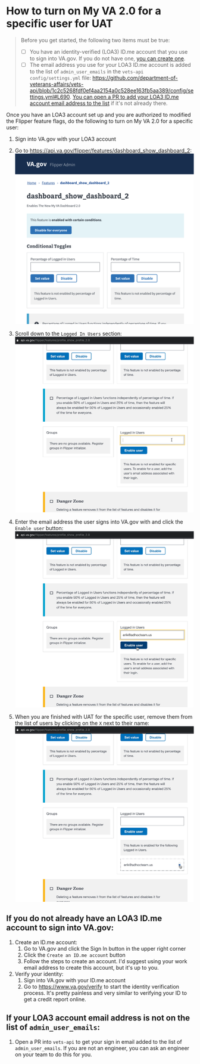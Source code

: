 # How to turn on My VA 2.0 for a specific user for UAT
> Before you get started, the following two items must be true:
> 
> - [ ] You have an identity-verified (LOA3) ID.me account that you use to sign into VA.gov. If you do not have one, [you can create one](#if-you-do-not-already-have-an-loa3-idme-account-to-sign-into-vagov).
> - [ ] The email address you use for your LOA3 ID.me account is added to the list of `admin_user_emails` in the `vets-api config/settings.yml` file: <https://github.com/department-of-veterans-affairs/vets-api/blob/1c2c5268fdf0ef4aa2154a0c528ee163fb5aa389/config/settings.yml#L690>. [You can open a PR to add your LOA3 ID.me account email address to the list](#if-your-loa3-account-email-address-is-not-on-the-list-of-admin_user_emails) if it's not already there.

Once you have an LOA3 account set up and you are authorized to modified the Flipper feature flags, do the following to turn on My VA 2.0 for a specific user:

1. Sign into VA.gov with your LOA3 account
2. Go to https://api.va.gov/flipper/features/dashboard_show_dashboard_2:
![](./01-landing.png)

1. Scroll down to the `Logged In Users` section:
![](./02-enter-email-address.png)

1. Enter the email address the user signs into VA.gov with and click the `Enable user` button:
![](./03-enable-button.png)

1. When you are finished with UAT for the specific user, remove them from the list of users by clicking on the `X` next to their name:
![](./04-remove.png)

## If you do not already have an LOA3 ID.me account to sign into VA.gov:
1. Create an ID.me account:
	1. Go to VA.gov and click the Sign In button in the upper right corner
	2. Click the `Create an ID.me account` button
	3. Follow the steps to create an account. I'd suggest using your work email address to create this account, but it's up to you.
2. Verify your identity:
	1. Sign into VA.gov with your ID.me account
	2. Go to https://www.va.gov/verify to start the identity verification process. It's pretty painless and very similar to verifying your ID to get a credit report online.

## If your LOA3 account email address is not on the list of `admin_user_emails`:
1. Open a PR into `vets-api` to get your sign in email added to the list of `admin_user_emails`. If you are not an engineer, you can ask an engineer on your team to do this for you.
